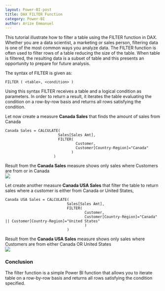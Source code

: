 ```yaml
---
layout: Power-BI-post
title: DAX FILTER Function
category: Power-BI
author: Arize Emmanuel
---
```



This tutorial illustrate how to filter a table using the FILTER function in DAX. Whether you are a data scientist, a marketing or sales person, filtering data is one of the most common ways you analyze data. The FILTER function is often used to filter rows of a table  reducing the size of the table. When table is filtered, the resulting data is a subset of table and this presents an opportunity to prepare for future analysis.


The syntax of FILTER is given as:
```
FILTER ( <table>, <condition> )
```
Using this syntax FILTER receives a table and a logical condition as parameters. In order to return a result, it iterates the table evaluating the condition on a row-by-row basis and returns all rows satisfying the condition.

Let now create a measure **Canada Sales** that finds the amount of sales from Canada

```
Canada Sales = CALCULATE(
                        Sales[Sales Amt],
                        FILTER(
                                Customer,
                                Customer[Country-Region]="Canada"
                              )
                      )

```
Result from the **Canada Sales** measure shows only sales where Customers are from or in Canada
<br>
<img class="w3-center w3-brown" src="{{'/assets/images/power_bi/filter1.jpg' |relative_url}}" >
<br>


Let create another measure **Canada USA Sales** that filter the table to return sales where a customer is either from Canada or United States,

```
Canada USA Sales = CALCULATE(
                            Sales[Sales Amt],
                            FILTER(
                                    Customer,
                                    Customer[Country-Region]="Canada" || Customer[Country-Region]="United States"
                                    )
                            )
```

Result from the **Canada USA Sales** measure shows only sales where Customers are from either Canada OR United States
<br>
<img class="w3-center w3-brown" src="{{'/assets/images/power_bi/filter2.jpg' |relative_url}}" >
<br>


### Conclusion
The filter function is a simple Power BI function that allows you to iterate table on a row-by-row basis and returns all rows satisfying the condition specified.
